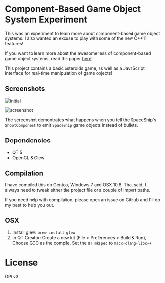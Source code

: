 # Component-Based Game Object System Experiment

This was an experiment to learn more about component-based game object systems.
I also wanted an excuse to play with some of the new C++11 features!

If you want to learn more about the awesomeness of component-based game object systems,
read the paper [here](http://raw.github.com/surjikal/cbgos-experiment/master/doc/nicolasporter-cbgos-paper.pdf)!

This project contains a basic asteroids game, as well as a JavaScript interface for real-time manipulation
of game objects!

## Screenshots

![initial](https://raw.github.com/surjikal/cbgos-experiment/master/screenshots/initial.png)

![screenshot](https://raw.github.com/surjikal/cbgos-experiment/master/screenshots/shooting-spaceships.png)

The screenshot demontrates what happens when you tell the SpaceShip's `ShootComponent` to emit `SpaceShip`
game objects instead of bullets.

## Dependencies

- QT 5
- OpenGL & Glew


## Compilation

I have compiled this on Gentoo, Windows 7 and OSX 10.8. That said, I always need
to tweak either the project file or a couple of import paths.

If you need help with compilation, please open an issue on Github and I'll do my
best to help you out.


## OSX

1. Install glew: `brew install glew`
2. In QT Creator: Create a new kit (File > Preferences > Build & Run), Choose GCC as the compile, Set the `QT mkspec` to `macx-clang-libc++`


# License

GPLv3
